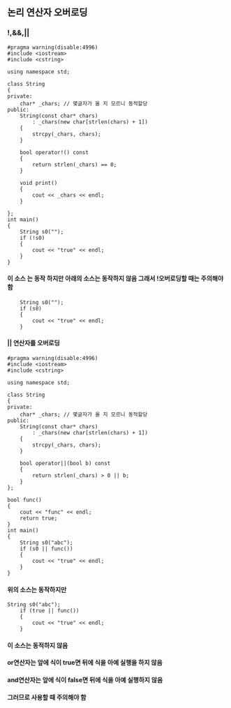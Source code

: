##  논리 연산자 오버로딩
### !,&&,||
```
#pragma warning(disable:4996)
#include <iostream>
#include <cstring>

using namespace std;

class String
{
private:
	char* _chars; // 몇글자가 올 지 모르니 동적할당
public:
	String(const char* chars)
		: _chars(new char[strlen(chars) + 1])
	{
		strcpy(_chars, chars);
	}

	bool operator!() const
	{
		return strlen(_chars) == 0;
	}

	void print()
	{
		cout << _chars << endl;
	}

};
int main()
{
	String s0("");
	if (!s0)
	{
		cout << "true" << endl;
	}
}
```
#### 이 소스 는 동작 하지만 아래의 소스는 동작하지 않음 그래서 !오버로딩할 때는 주의해야 함
```
	String s0("");
	if (s0)
	{
		cout << "true" << endl;
	}
```
#### || 연산자를 오버로딩
```
#pragma warning(disable:4996)
#include <iostream>
#include <cstring>

using namespace std;

class String
{
private:
	char* _chars; // 몇글자가 올 지 모르니 동적할당
public:
	String(const char* chars)
		: _chars(new char[strlen(chars) + 1])
	{
		strcpy(_chars, chars);
	}

	bool operator||(bool b) const
	{
		return strlen(_chars) > 0 || b;
	}
};

bool func()
{
	cout << "func" << endl;
	return true;
}
int main()
{
	String s0("abc");
	if (s0 || func())
	{
		cout << "true" << endl;
	}
}
```
#### 위의 소스는 동작하지만
```
String s0("abc");
	if (true || func())
	{
		cout << "true" << endl;
	}
```
#### 이 소스는 동적하지 않음
#### or연산자는 앞에 식이 true면 뒤에 식을 아예 실행을 하지 않음
#### and연산자는 앞에 식이 false면 뒤에 식을 아예 실행하지 않음
#### 그러므로 사용할 때 주의해야 함 
